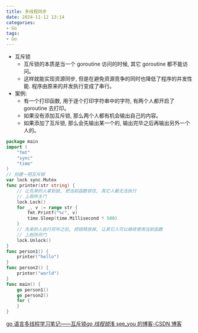 ```yaml
---
title: 多线程同步
date: 2024-11-12 13:14  
categories:
- Go
tags:
- Go
---
```


- 互斥锁
  - 互斥锁的本质是当一个 goroutine 访问的时候, 其它 goroutine 都不能访问。
  - 这样就能实现资源同步, 但是在避免资源竞争的同时也降低了程序的并发性能. 程序由原来的并发执行变成了串行。
- 案例:
  - 有一个打印函数, 用于逐个打印字符串中的字符, 有两个人都开启了 goroutine 去打印。
  - 如果没有添加互斥锁, 那么两个人都有机会输出自己的内容。
  - 如果添加了互斥锁, 那么会先输出某一个的, 输出完毕之后再输出另外一个人的。

```go
package main
import (
    "fmt"
    "sync"
    "time"
)
// 创建一把互斥锁
var lock sync.Mutex
func printer(str string) {
    // 让先来的人拿到锁, 把当前函数锁住, 其它人都无法执行
    // 上厕所关门
    lock.Lock()
    for _, v := range str {
        fmt.Printf("%c", v)
        time.Sleep(time.Millisecond * 500)
    }
    // 先来的人执行完毕之后, 把锁释放掉, 让其它人可以继续使用当前函数
    // 上厕所开门
    lock.Unlock()
}
func person1() {
    printer("hello")
}
func person2() {
    printer("world")
}
func main() {
    go person1()
    go person2()
    for {
    }
}
```

[go 语言多线程学习笔记——互斥锁*go 线程锁*浅 see_you 的博客-CSDN 博客](https://blog.csdn.net/weixin_43593012/article/details/123169211)
